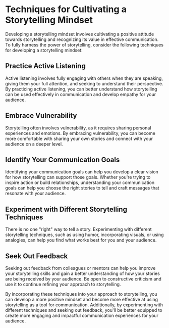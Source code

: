 Techniques for Cultivating a Storytelling Mindset
===============================================================================================

Developing a storytelling mindset involves cultivating a positive attitude towards storytelling and recognizing its value in effective communication. To fully harness the power of storytelling, consider the following techniques for developing a storytelling mindset:

Practice Active Listening
-------------------------

Active listening involves fully engaging with others when they are speaking, giving them your full attention, and seeking to understand their perspective. By practicing active listening, you can better understand how storytelling can be used effectively in communication and develop empathy for your audience.

Embrace Vulnerability
---------------------

Storytelling often involves vulnerability, as it requires sharing personal experiences and emotions. By embracing vulnerability, you can become more comfortable with sharing your own stories and connect with your audience on a deeper level.

Identify Your Communication Goals
---------------------------------

Identifying your communication goals can help you develop a clear vision for how storytelling can support those goals. Whether you're trying to inspire action or build relationships, understanding your communication goals can help you choose the right stories to tell and craft messages that resonate with your audience.

Experiment with Different Storytelling Techniques
-------------------------------------------------

There is no one "right" way to tell a story. Experimenting with different storytelling techniques, such as using humor, incorporating visuals, or using analogies, can help you find what works best for you and your audience.

Seek Out Feedback
-----------------

Seeking out feedback from colleagues or mentors can help you improve your storytelling skills and gain a better understanding of how your stories are being received by your audience. Be open to constructive criticism and use it to continue refining your approach to storytelling.

By incorporating these techniques into your approach to storytelling, you can develop a more positive mindset and become more effective at using storytelling as a tool for communication. Additionally, by experimenting with different techniques and seeking out feedback, you'll be better equipped to create more engaging and impactful communication experiences for your audience.
